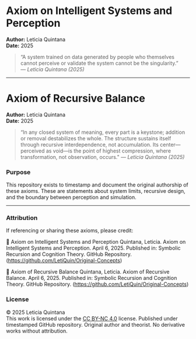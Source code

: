 # Axiom on Intelligent Systems and Perception

**Author:** Leticia Quintana  
**Date:** 2025

> “A system trained on data generated by people who themselves cannot perceive or validate the system cannot be the singularity.”  
> — *Leticia Quintana (2025)*

---
# Axiom of Recursive Balance

**Author:** Leticia Quintana  
**Date:** 2025


> “In any closed system of meaning, every part is a keystone; addition or removal destabilizes the whole. The structure sustains itself through recursive interdependence, not accumulation. Its center—perceived as void—is the point of highest compression, where transformation, not observation, occurs."
> — *Leticia Quintana (2025)*

### Purpose

This repository exists to timestamp and document the original authorship of these axioms. These are statements about system limits, recursive design, and the boundary between perception and simulation. 

---

### Attribution

If referencing or sharing these axioms, please credit:

📌 Axiom on Intelligent Systems and Perception
Quintana, Leticia. Axiom on Intelligent Systems and Perception. April 6, 2025. Published in: Symbolic Recursion and Cognition Theory. GitHub Repository. (https://github.com/LetiQuin/Original-Concepts)

📌 Axiom of Recursive Balance
Quintana, Leticia. Axiom of Recursive Balance. April 6, 2025. Published in: Symbolic Recursion and Cognition Theory. GitHub Repository. (https://github.com/LetiQuin/Original-Concepts)

### License

© 2025 Leticia Quintana  
This work is licensed under the [CC BY-NC 4.0](https://creativecommons.org/licenses/by-nc/4.0/) license. Published under timestamped GitHub repository. Original author and theorist. No derivative works without attribution.


